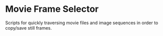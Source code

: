 # Movie Frame Selector

Scripts for quickly traversing movie files and image sequences in order to copy/save still frames.